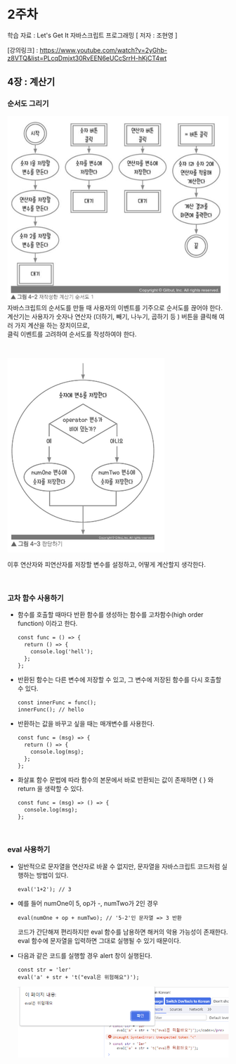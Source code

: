 # 2주차

학습 자료 : Let's Get It 자바스크립트 프로그래밍 [ 저자 : 조현영 ]

[강의링크] : https://www.youtube.com/watch?v=2yGhb-z8VTQ&list=PLcqDmjxt30RvEEN6eUCcSrrH-hKjCT4wt

## 4장 : 계산기

### 순서도 그리기

![Alt text](image.png)  
자바스크립트의 순서도를 만들 때 사용자의 이벤트를 기주으로 순서도를 끊어야 한다.<br>
계산기는 사용자가 숫자나 연산자 (더하기, 빼기, 나누기, 곱하기 등 ) 버튼을 클릭해 여러 가지 계산을 하는 장치이므로,<br>
클릭 이벤트를 고려하여 순서도를 작성하여야 한다.

<br>

![Alt text](image-2.png)

이후 연산자와 피연산자를 저장할 변수를 설정하고, 어떻게 계산할지 생각한다.

<br>

### 고차 함수 사용하기

- 함수를 호출할 때마다 반환 함수를 생성하는 함수를 고차함수(high order function) 이라고 한다.
  <pre><code>const func = () => {
    return () => {
      console.log('hell');
    };
  }; </code></pre>

- 반환된 함수는 다른 변수에 저장할 수 있고, 그 변수에 저장된 함수를 다시 호출할 수 있다.
  <pre><code>const innerFunc = func();
  innerFunc(); // hello </code></pre>

- 반환하는 값을 바꾸고 싶을 때는 매개변수를 사용한다.
  <pre><code>const func = (msg) => {
    return () => {
      console.log(msg);
    };
  };</code></pre>

- 화살표 함수 문법에 따라 함수의 본문에서 바로 반환되는 값이 존재하면 { } 와 return 을 생략할 수 있다.
  <pre><code>const func = (msg) => () => {
    console.log(msg);
  };</code></pre>

<br>

### eval 사용하기

- 일반적으로 문자열을 연산자로 바꿀 수 없지만, 문자열을 자바스크립트 코드처럼 실행하는 방법이 있다.

  <pre><code>eval('1+2'); // 3</code></pre>

- 예를 들어 numOne이 5, op가 -, numTwo가 2인 경우
  <pre><code>eval(numOne + op + numTwo); // '5-2'인 문자열 => 3 반환</code></pre>

  코드가 간단해져 편리하지만 eval 함수를 남용하면 해커의 악용 가능성이 존재한다.<br>
  eval 함수에 문자열을 입력하면 그대로 실행될 수 있기 때문이다.

- 다음과 같은 코드를 실행할 경우 alert 창이 실행된다.
  <pre><code>const str = 'ler'
  eval('a' + str + 't("eval은 위험해요")');</code></pre>

  ![Alt text](image-3.png)
